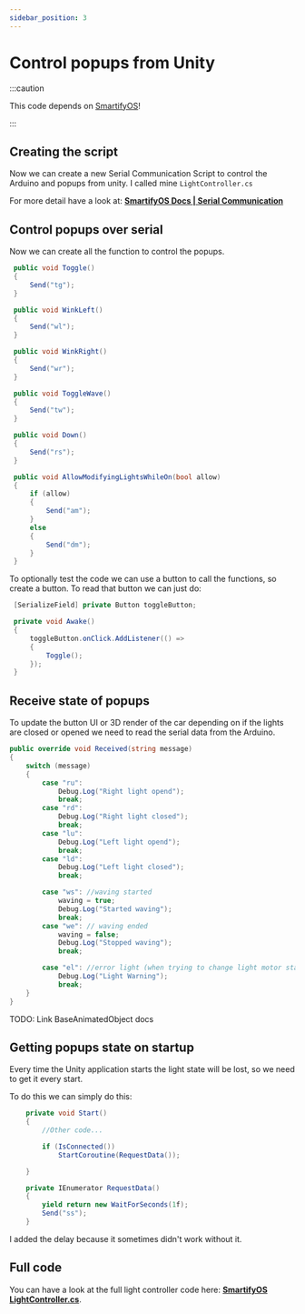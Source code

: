 ```yaml
---
sidebar_position: 3
---
```


# Control popups from Unity

:::caution

This code depends on [SmartifyOS](https://smartify-os.com/)!

:::

## Creating the script

Now we can create a new Serial Communication Script to control the Arduino and popups from unity. I called mine `LightController.cs`

For more detail have a look at: **[SmartifyOS Docs | Serial Communication](https://docs.smartify-os.com/docs/serial-communication/)**


## Control popups over serial
Now we can create all the function to control the popups.

```cs title="LightController.cs"
 public void Toggle()
 {
     Send("tg");
 }

 public void WinkLeft()
 {
     Send("wl");
 }

 public void WinkRight()
 {
     Send("wr");
 }

 public void ToggleWave()
 {
     Send("tw");
 }

 public void Down()
 {
     Send("rs");
 }

 public void AllowModifyingLightsWhileOn(bool allow)
 {
     if (allow)
     {
         Send("am");
     }
     else
     {
         Send("dm");
     }
 }
```
To optionally test the code we can use a button to call the functions, so create a button. To read that button we can just do:

```cs
 [SerializeField] private Button toggleButton;

 private void Awake()
 {
     toggleButton.onClick.AddListener(() =>
     {
         Toggle();
     });
 }
```

## Receive state of popups
To update the button UI or 3D render of the car depending on if the lights are closed or opened we need to read the serial data from the Arduino.

```cs title="LightController.cs"
public override void Received(string message)
{
    switch (message)
    {
        case "ru":
            Debug.Log("Right light opend");
            break;
        case "rd":
            Debug.Log("Right light closed");
            break;
        case "lu":
            Debug.Log("Left light opend");
            break;
        case "ld":
            Debug.Log("Left light closed");
            break;

        case "ws": //waving started
            waving = true;
            Debug.Log("Started waving");
            break;
        case "we": // waving ended
            waving = false;
            Debug.Log("Stopped waving");
            break;

        case "el": //error light (when trying to change light motor state while light is on)
            Debug.Log("Light Warning");
            break;
    }
}
```

TODO: Link BaseAnimatedObject docs

## Getting popups state on startup
Every time the Unity application starts the light state will be lost, so we need to get it every start.

To do this we can simply do this:
```cs title="LightController.cs"
    private void Start()
    {
        //Other code...

        if (IsConnected())
            StartCoroutine(RequestData());

    }

    private IEnumerator RequestData()
    {
        yield return new WaitForSeconds(1f);
        Send("ss");
    }
```
I added the delay because it sometimes didn't work without it.

## Full code
You can have a look at the full light controller code here: **[SmartifyOS LightController.cs](https://github.com/Mauznemo/SmartifyOS/blob/main/Assets/Scripts/Arduinos/LightController.cs)**.